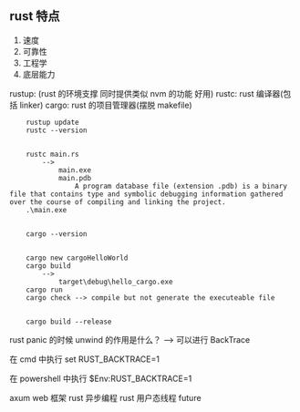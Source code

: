 ## rust 特点

1. 速度
2. 可靠性
3. 工程学
4. 底层能力

rustup: (rust 的环境支撑 同时提供类似 nvm 的功能 好用)
rustc: rust 编译器(包括 linker)
cargo: rust 的项目管理器(摆脱 makefile)

```
    rustup update
    rustc --version


    rustc main.rs
        -->
            main.exe
            main.pdb
                A program database file (extension .pdb) is a binary file that contains type and symbolic debugging information gathered over the course of compiling and linking the project.
    .\main.exe


    cargo --version


    cargo new cargoHelloWorld
    cargo build
        -->
            target\debug\hello_cargo.exe
    cargo run
    cargo check --> compile but not generate the executeable file


    cargo build --release
```

rust panic 的时候 unwind 的作用是什么？ --> 可以进行 BackTrace

在 cmd 中执行 set RUST_BACKTRACE=1

在 powershell 中执行 $Env:RUST_BACKTRACE=1

axum web 框架
rust 异步编程 rust 用户态线程 future
